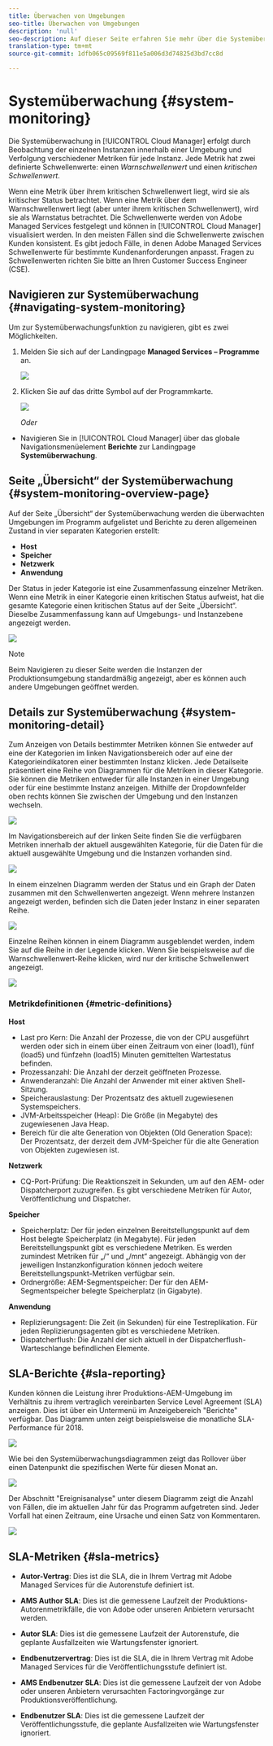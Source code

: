 ```yaml
---
title: Überwachen von Umgebungen
seo-title: Überwachen von Umgebungen
description: 'null'
seo-description: Auf dieser Seite erfahren Sie mehr über die Systemüberwachung in Cloud Manager. Diese erfolgt durch Beobachtung der einzelnen Instanzen innerhalb einer Umgebung und Verfolgung verschiedener Metriken für jede Instanz.
translation-type: tm+mt
source-git-commit: 1dfb065c09569f811e5a006d3d74825d3bd7cc8d

---
```



# Systemüberwachung {#system-monitoring}

Die Systemüberwachung in [!UICONTROL Cloud Manager] erfolgt durch Beobachtung der einzelnen Instanzen innerhalb einer Umgebung und Verfolgung verschiedener Metriken für jede Instanz. Jede Metrik hat zwei definierte Schwellenwerte: einen *Warnschwellenwert* und einen *kritischen Schwellenwert*.

Wenn eine Metrik über ihrem kritischen Schwellenwert liegt, wird sie als kritischer Status betrachtet. Wenn eine Metrik über dem Warnschwellenwert liegt (aber unter ihrem kritischen Schwellenwert), wird sie als Warnstatus betrachtet. Die Schwellenwerte werden von Adobe Managed Services festgelegt und können in [!UICONTROL Cloud Manager] visualisiert werden. In den meisten Fällen sind die Schwellenwerte zwischen Kunden konsistent. Es gibt jedoch Fälle, in denen Adobe Managed Services Schwellenwerte für bestimmte Kundenanforderungen anpasst. Fragen zu Schwellenwerten richten Sie bitte an Ihren Customer Success Engineer (CSE).

## Navigieren zur Systemüberwachung {#navigating-system-monitoring}

Um zur Systemüberwachungsfunktion zu navigieren, gibt es zwei Möglichkeiten.

1. Melden Sie sich auf der Landingpage **Managed Services – Programme** an.

   ![](assets/ProgramLanding.png)

1. Klicken Sie auf das dritte Symbol auf der Programmkarte.

   ![](assets/program-card.png)

   *Oder*

* Navigieren Sie in [!UICONTROL Cloud Manager] über das globale Navigationsmenüelement **Berichte** zur Landingpage **Systemüberwachung**.


## Seite „Übersicht“ der Systemüberwachung {#system-monitoring-overview-page}

Auf der Seite „Übersicht“ der Systemüberwachung werden die überwachten Umgebungen im Programm aufgelistet und Berichte zu deren allgemeinen Zustand in vier separaten Kategorien erstellt:

* **Host**
* **Speicher**
* **Netzwerk**
* **Anwendung**

Der Status in jeder Kategorie ist eine Zusammenfassung einzelner Metriken. Wenn eine Metrik in einer Kategorie einen kritischen Status aufweist, hat die gesamte Kategorie einen kritischen Status auf der Seite „Übersicht“. Dieselbe Zusammenfassung kann auf Umgebungs- und Instanzebene angezeigt werden.

![](assets/Reports.png)

>[!NOTE]
>
>Beim Navigieren zu dieser Seite werden die Instanzen der Produktionsumgebung standardmäßig angezeigt, aber es können auch andere Umgebungen geöffnet werden.

## Details zur Systemüberwachung {#system-monitoring-detail}

Zum Anzeigen von Details bestimmter Metriken können Sie entweder auf eine der Kategorien im linken Navigationsbereich oder auf eine der Kategorieindikatoren einer bestimmten Instanz klicken. Jede Detailseite präsentiert eine Reihe von Diagrammen für die Metriken in dieser Kategorie. Sie können die Metriken entweder für alle Instanzen in einer Umgebung oder für eine bestimmte Instanz anzeigen. Mithilfe der Dropdownfelder oben rechts können Sie zwischen der Umgebung und den Instanzen wechseln.

![](assets/System_Monitoring1.png)

Im Navigationsbereich auf der linken Seite finden Sie die verfügbaren Metriken innerhalb der aktuell ausgewählten Kategorie, für die Daten für die aktuell ausgewählte Umgebung und die Instanzen vorhanden sind.

![](assets/System_Monitoring2.png)

In einem einzelnen Diagramm werden der Status und ein Graph der Daten zusammen mit den Schwellenwerten angezeigt. Wenn mehrere Instanzen angezeigt werden, befinden sich die Daten jeder Instanz in einer separaten Reihe.

![](assets/System-Monitoring3.png)

Einzelne Reihen können in einem Diagramm ausgeblendet werden, indem Sie auf die Reihe in der Legende klicken.
Wenn Sie beispielsweise auf die Warnschwellenwert-Reihe klicken, wird nur der kritische Schwellenwert angezeigt.

![](assets/System_Monitoring4.png)

### Metrikdefinitionen {#metric-definitions}

**Host**

* Last pro Kern: Die Anzahl der Prozesse, die von der CPU ausgeführt werden oder sich in einem über einen Zeitraum von einer (load1), fünf (load5) und fünfzehn (load15) Minuten gemittelten Wartestatus befinden.
* Prozessanzahl: Die Anzahl der derzeit geöffneten Prozesse.
* Anwenderanzahl: Die Anzahl der Anwender mit einer aktiven Shell-Sitzung.
* Speicherauslastung: Der Prozentsatz des aktuell zugewiesenen Systemspeichers.
* JVM-Arbeitsspeicher (Heap): Die Größe (in Megabyte) des zugewiesenen Java Heap.
* Bereich für die alte Generation von Objekten (Old Generation Space): Der Prozentsatz, der derzeit dem JVM-Speicher für die alte Generation von Objekten zugewiesen ist.

**Netzwerk**

* CQ-Port-Prüfung: Die Reaktionszeit in Sekunden, um auf den AEM- oder Dispatcherport zuzugreifen. Es gibt verschiedene Metriken für Autor, Veröffentlichung und Dispatcher.

**Speicher**

* Speicherplatz: Der für jeden einzelnen Bereitstellungspunkt auf dem Host belegte Speicherplatz (in Megabyte). Für jeden Bereitstellungspunkt gibt es verschiedene Metriken. Es werden zumindest Metriken für „/“ und „/mnt“ angezeigt. Abhängig von der jeweiligen Instanzkonfiguration können jedoch weitere Bereitstellungspunkt-Metriken verfügbar sein.
* Ordnergröße: AEM-Segmentspeicher: Der für den AEM-Segmentspeicher belegte Speicherplatz (in Gigabyte).

**Anwendung**

* Replizierungsagent: Die Zeit (in Sekunden) für eine Testreplikation. Für jeden Replizierungsagenten gibt es verschiedene Metriken.
* Dispatcherflush: Die Anzahl der sich aktuell in der Dispatcherflush-Warteschlange befindlichen Elemente.

## SLA-Berichte {#sla-reporting}

Kunden können die Leistung ihrer Produktions-AEM-Umgebung im Verhältnis zu ihrem vertraglich vereinbarten Service Level Agreement (SLA) anzeigen. Dies ist über ein Untermenü im Anzeigebereich &quot;Berichte&quot; verfügbar.
Das Diagramm unten zeigt beispielsweise die monatliche SLA-Performance für 2018.

![](assets/sla-reporting1.png)

Wie bei den Systemüberwachungsdiagrammen zeigt das Rollover über einen Datenpunkt die spezifischen Werte für diesen Monat an.

![](assets/sla-reporting2.png)

Der Abschnitt &quot;Ereignisanalyse&quot; unter diesem Diagramm zeigt die Anzahl von Fällen, die im aktuellen Jahr für das Programm aufgetreten sind. Jeder Vorfall hat einen Zeitraum, eine Ursache und einen Satz von Kommentaren.

![](assets/sla-reporting3.png)

## SLA-Metriken {#sla-metrics}

* **Autor-Vertrag**: Dies ist die SLA, die in Ihrem Vertrag mit Adobe Managed Services für die Autorenstufe definiert ist.

* **AMS Author SLA**: Dies ist die gemessene Laufzeit der Produktions-Autorenmetrikfälle, die von Adobe oder unseren Anbietern verursacht werden.

* **Autor SLA**: Dies ist die gemessene Laufzeit der Autorenstufe, die geplante Ausfallzeiten wie Wartungsfenster ignoriert.

* **Endbenutzervertrag**: Dies ist die SLA, die in Ihrem Vertrag mit Adobe Managed Services für die Veröffentlichungsstufe definiert ist.

* **AMS Endbenutzer SLA**: Dies ist die gemessene Laufzeit der von Adobe oder unseren Anbietern verursachten Factoringvorgänge zur Produktionsveröffentlichung.

* **Endbenutzer SLA**: Dies ist die gemessene Laufzeit der Veröffentlichungsstufe, die geplante Ausfallzeiten wie Wartungsfenster ignoriert.